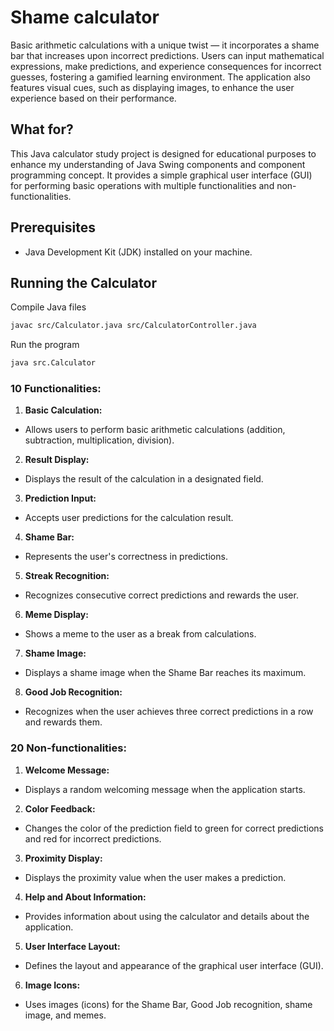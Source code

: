 # Shame calculator

Basic arithmetic calculations with a unique twist — it incorporates a shame bar that increases upon incorrect predictions. Users can input mathematical expressions, make predictions, and experience consequences for incorrect guesses, fostering a gamified learning environment. The application also features visual cues, such as displaying images, to enhance the user experience based on their performance.

## What for? 

This Java calculator study project is designed for educational purposes to enhance my understanding of Java Swing components and component programming concept. It provides a simple graphical user interface (GUI) for performing basic operations with multiple functionalities and non-functionalities.

## Prerequisites

- Java Development Kit (JDK) installed on your machine.

## Running the Calculator
Compile Java files
```bash
javac src/Calculator.java src/CalculatorController.java
```
Run the program
```bash
java src.Calculator
```

### 10 Functionalities:
1. **Basic Calculation:**
  - Allows users to perform basic arithmetic calculations (addition, subtraction, multiplication, division).
2. **Result Display:**
  - Displays the result of the calculation in a designated field.
3. **Prediction Input:**
  - Accepts user predictions for the calculation result.
4. **Shame Bar:**
  - Represents the user's correctness in predictions.
5. **Streak Recognition:**
  - Recognizes consecutive correct predictions and rewards the user.
6. **Meme Display:**
  - Shows a meme to the user as a break from calculations.
7. **Shame Image:**
  - Displays a shame image when the Shame Bar reaches its maximum.
8. **Good Job Recognition:**
  - Recognizes when the user achieves three correct predictions in a row and rewards them.

### 20 Non-functionalities:
1. **Welcome Message:**
  - Displays a random welcoming message when the application starts.
2. **Color Feedback:**
  - Changes the color of the prediction field to green for correct predictions and red for incorrect predictions.
3. **Proximity Display:**
  - Displays the proximity value when the user makes a prediction.
4. **Help and About Information:**
  - Provides information about using the calculator and details about the application.
5. **User Interface Layout:**
  - Defines the layout and appearance of the graphical user interface (GUI).
6. **Image Icons:**
  - Uses images (icons) for the Shame Bar, Good Job recognition, shame image, and memes.

